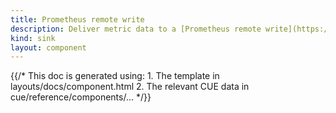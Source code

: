 ```yaml
---
title: Prometheus remote write
description: Deliver metric data to a [Prometheus remote write](https://prometheus.io/docs/practices/remote_write) endpoint
kind: sink
layout: component
---
```


{{/* This doc is generated using:
     1. The template in layouts/docs/component.html
     2. The relevant CUE data in cue/reference/components/... */}}
